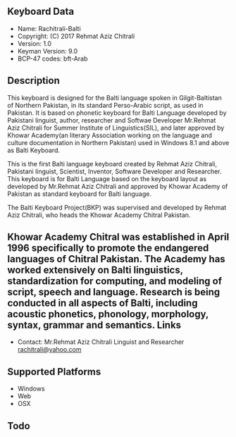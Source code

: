 Keyboard Data
-------------

* Name:           Rachitrali-Balti
* Copyright:      (C) 2017 Rehmat Aziz Chitrali
* Version:        1.0
* Keyman Version: 9.0
* BCP-47 codes:   bft-Arab

Description
-----------

This keyboard is designed for the Balti language spoken in Gilgit-Baltistan of Northern Pakistan, in its standard Perso-Arabic script, as used in Pakistan. It is based on phonetic keyboard for Balti Language developed by Pakistani linguist, author, researcher and Softwae Developer Mr.Rehmat Aziz Chitrali for Summer Institute of Linguistics(SIL), and later approved by Khowar Academy(an literary Association working on the language and culture documentation in Northern Pakistan) used in Windows 8.1 and above as Balti Keyboard.

This is the first Balti language keyboard created by Rehmat Aziz Chitrali, Pakistani linguist, Scientist, Inventor, Software Developer and Researcher. This keyboard is for Balti Language based on the keyboard layout as developed by Mr.Rehmat Aziz Chitrali and approved by Khowar Academy of Pakistan as standard keyboard for Balti language.

The Balti Keyboard Project(BKP) was supervised and developed by Rehmat Aziz Chitrali, who heads the Khowar Academy Chitral Pakistan.

Khowar Academy Chitral was established in April 1996 specifically to promote the endangered  languages of Chitral Pakistan. The Academy has worked extensively on Balti linguistics, standardization for computing, and modeling of script, speech and language. Research is being conducted in all aspects of Balti, including acoustic phonetics, phonology, morphology, syntax, grammar and semantics.
Links
-----

 * Contact: Mr.Rehmat Aziz Chitrali Linguist and Researcher <rachitrali@yahoo.com>

Supported Platforms
-------------------
 * Windows
 * Web
 * OSX
 
Todo
----

